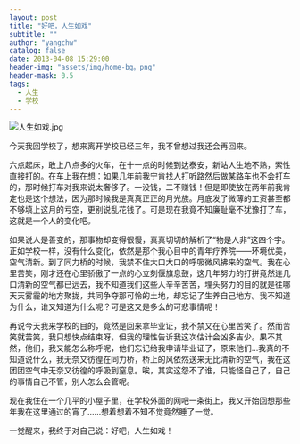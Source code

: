 ```yaml
---
layout: post
title: "好吧，人生如戏"
subtitle: ""
author: "yangchw"
catalog: false
date: 2013-04-08 15:29:00
header-img: "assets/img/home-bg。png"
header-mask: 0.5
tags:
  - 人生
  - 学校
---
```


![人生如戏.jpg](http://moodpo.com/usr/uploads/2014/01/1509822401.jpg)

今天我回学校了，想来离开学校已经三年，我不曾想过我还会再回来。

六点起床，敢上八点多的火车，在十一点的时候到达泰安，新站人生地不熟，索性直接打的。在车上我在想：如果几年前我宁肯找人打听路然后做某路车也不会打车的，那时候打车对我来说太奢侈了。一没钱，二不赚钱！但是即使放在两年前我肯定也是这个想法，因为那时候我是真真正正的月光族。月底发了微薄的工资甚至都不够填上这月的亏空，更别说乱花钱了。可是现在我竟不知廉耻毫不犹豫打了车，这就是一个人的变化吧。

如果说人是善变的，那事物却变得很慢，真真切切的解析了“物是人非”这四个字。正如学校一样，没有什么变化，依然是那个我心目中的青年疗养院——环境优美，空气清新。到了同力桥的时候，我禁不住大口大口的呼吸微风拂来的空气。我在心里苦笑，刚才还在心里骄傲了一点的心立刻偃旗息鼓，这几年努力的打拼竟然连几口清新的空气都已远去，我不知道我们这些人辛辛苦苦，埋头努力的目的就是往哪天天雾霾的地方聚拢，共同争夺那可怜的土地，却忘记了生养自己地方。我不知道为什么，谁又知道为什么呢？可是这又是多么的可悲事情呢！

再说今天我来学校的目的，竟然是回来拿毕业证，我不禁又在心里苦笑了。然而苦笑就苦笑，我只想快点结束呀，但我的理性告诉我这次估计会凶多吉少。果不其然，他们，我又能怎么称呼呢，他们忘记给我申请毕业证了，原来他们...我真的不知道说什么，我无奈又彷徨在同力桥，桥上的风依然送来无比清新的空气，我在这团团空气中无奈又彷徨的呼吸到窒息。唉，其实这怨不了谁，只能怪自己了，自己的事情自己不管，别人怎么会管呢。

现在我住在一个几平的小屋子里，在学校外面的网吧一条街上，我又开始回想那些年我在这里通过的宵了......想着想着不知不觉竟然睡了一觉。

一觉醒来，我终于对自己说：好吧，人生如戏！